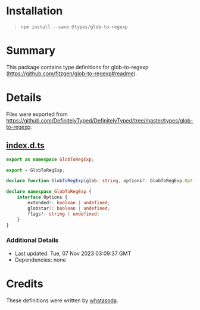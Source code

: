 # Installation
> `npm install --save @types/glob-to-regexp`

# Summary
This package contains type definitions for glob-to-regexp (https://github.com/fitzgen/glob-to-regexp#readme).

# Details
Files were exported from https://github.com/DefinitelyTyped/DefinitelyTyped/tree/master/types/glob-to-regexp.
## [index.d.ts](https://github.com/DefinitelyTyped/DefinitelyTyped/tree/master/types/glob-to-regexp/index.d.ts)
````ts
export as namespace GlobToRegExp;

export = GlobToRegExp;

declare function GlobToRegExp(glob: string, options?: GlobToRegExp.Options): RegExp;

declare namespace GlobToRegExp {
    interface Options {
        extended?: boolean | undefined;
        globstar?: boolean | undefined;
        flags?: string | undefined;
    }
}

````

### Additional Details
 * Last updated: Tue, 07 Nov 2023 03:09:37 GMT
 * Dependencies: none

# Credits
These definitions were written by [whatasoda](https://github.com/whatasoda).
